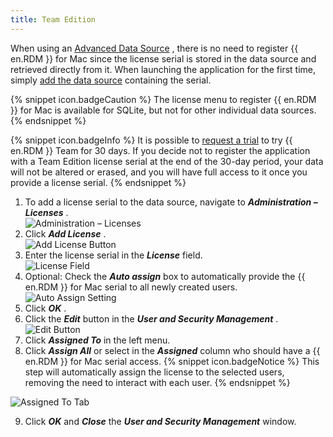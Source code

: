 ```yaml
---
title: Team Edition
---
```

When using an [Advanced Data Source](/rdm/mac/data-sources/data-sources-types/advanced-data-sources/) , there is no need to register {{ en.RDM }} for Mac since the license serial is stored in the data source and retrieved directly from it. When launching the application for the first time, simply [add the data source](/rdm/mac/dwl/using-devolutions-web-login/create-account-website/) containing the serial. 

{% snippet icon.badgeCaution %} 
The license menu to register {{ en.RDM }} for Mac is available for SQLite, but not for other individual data sources. 
{% endsnippet %}
 
{% snippet icon.badgeInfo %} 
It is possible to [request a trial](Installation_Registration_StandardEdition) to try {{ en.RDM }} Team for 30 days. If you decide not to register the application with a Team Edition license serial at the end of the 30-day period, your data will not be altered or erased, and you will have full access to it once you provide a license serial. 
{% endsnippet %}
 
1. To add a license serial to the data source, navigate to ***Administration – Licenses*** .  
![Administration – Licenses](/img/en/rdm/mac/RDMMac0000.png) 
1. Click ***Add License*** .  
![Add License Button](/img/en/rdm/mac/RDMMac0001.png) 
1. Enter the license serial in the ***License*** field.  
![License Field](/img/en/rdm/mac/RDMMac0002.png) 
1. Optional: Check the ***Auto assign*** box to automatically provide the {{ en.RDM }} for Mac serial to all newly created users.  
![Auto Assign Setting](/img/en/rdm/mac/RDMMac0003.png) 
1. Click ***OK*** . 
1. Click the ***Edit*** button in the ***User and Security Management*** .  
![Edit Button](/img/en/rdm/mac/RDMMac0004.png) 
1. Click ***Assigned To*** in the left menu. 
1. Click ***Assign All*** or select in the ***Assigned*** column who should have a {{ en.RDM }} for Mac serial access. 
{% snippet icon.badgeNotice %} 
This step will automatically assign the license to the selected users, removing the need to interact with each user. 
{% endsnippet %}
 
![Assigned To Tab](/img/en/rdm/mac/RDMMac0005.png) 

9. Click ***OK*** and ***Close*** the ***User and Security Management*** window. 


